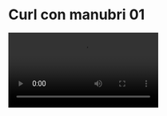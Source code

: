 # Curl con manubri 01

<video mini-player="true"  src="https://youtu.be/l1gOdAt6ong"/>

Il Curl coinvolge principalamente il [bicipite brachiale](bicipite-brachiale.md), il brachiale ed il brachioradiale

Può essere eseguito utilizzando i manubri o il bilanciere, oppure al cavo basso.

## CURL CON MANUBRI

### MUSCOLI COINVOLTI

Il Curl con manubri, permette di stimolare in modo ottimale tutti i flessori del braccio.

### ESECUZIONE

Si parte dalla stazione eretta, con le ginocchia semiflesse.

Durante la fase concentrica si compie, una flessione del gomito e contemporaneamente una supinazione dell’avambraccio.

Completata la flessione del gomito, si compie una leggera flessione della spalla. Nei primi gradi di movimento, infatti,
tale azione è assistita dal capo lungo del bicipite brachiale.

La fase eccentrica consiste nel ritornare in modo controllato alla posizione di partenza.

### ESECUZIONE A MARTELLO

La variante “a martello” stimola maggiormente il brachioradiale.

In questo caso, mantenendo l’impugnatura neutra, si compie una flessione poco oltre i 90°.

### ESECUZIONE A BRACCIA ALTERNE

Il Curl con manubri può essere eseguito in modo simmetrico o alternato.

Per evitare di incorrere in movimenti oscillatori, è preferibile eseguire l’esercizio simmetricamente.

La variante alternata è preferibile quando si esegue l’esercizio seduti su una fitball, in modo che l’asimmetria del
movimento produca uno stimolo allenante per la zona addominale.

### ESECUZIONE SU PANCA

Rispetto alla variante in piedi, eseguire il Curl seduti su una panca provoca una maggiore tensione del tratto lombare

La variante su panca inclinata a 45° – 60°, pone il bicipite brachiale in una condizione di pre-allungamento, aumentando
il coinvolgimento dello stesso.

Si tratta di un esercizio efficace, tuttavia non è adatto ai soggetti che presentano problematiche all’articolazione
della spalla.

Il movimento di flessione della spalla è infatti più marcato, inoltre, sottopone il capo lungo del bicipite ad uno
stress non trascurabile.

## CURL CON BILANCIERE

Il Curl con bilanciere, permette di muovere carichi maggiori, tuttavia, rispetto alla variante con manubri, non
garantisce la perfetta simmetria dello sforzo.

### Con bilanciaere: MUSCOLI COINVOLTI

Coinvolge tutti i flessori del braccio. In particolare favorisce l’azione del bicipite brachiale.

### CHEATING

Durante l’esecuzione, bisogna evitare il movimento oscillatorio del busto, detto “cheating”.

Questo si verifica spesso nei principianti, soprattutto all’approssimarsi del cedimento muscolare.

### NOTE

È preferibile eseguire l’esercizio con il bilanciere sagomato, che meglio si adatta alla fisionomia del polso.

## CURL AL CAVO

Eseguendo il Curl al cavo, la direzione del carico applicato varia in funzione della posizione assunta.

Posizionarsi di fronte all’attrezzo, permette di ottenere una maggiore intensità al termine della fase concentrica.

Al contrario, mostrando le spalle all’attrezzo, si otterrà un’intensità maggiore nei primi gradi di movimento.

## Riferimenti

- [](http://www.trainingpedia.it/esercizi/bicipiti/curl)
